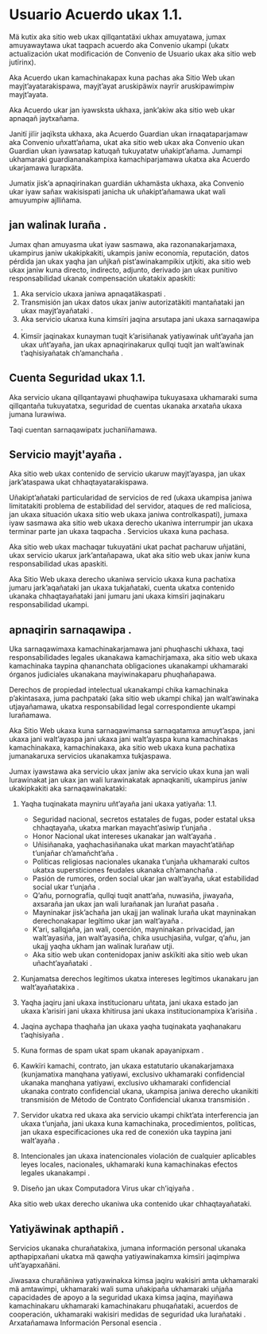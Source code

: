 # Usuario Acuerdo ukax 1.1.

Mä kutix aka sitio web ukax qillqantatäxi ukhax amuyatawa, jumax amuyawaytawa ukat taqpach acuerdo aka Convenio ukampi (ukatx actualización ukat modificación de Convenio de Usuario ukax aka sitio web jutïrinx).

Aka Acuerdo ukan kamachinakapax kuna pachas aka Sitio Web ukan mayjt’ayatarakispawa, mayjt’ayat aruskipäwix nayrïr aruskipawimpiw mayjt’ayata.

Aka Acuerdo ukar jan iyawsksta ukhaxa, jank’akiw aka sitio web ukar apnaqañ jaytxañama.

Janitï jilïr jaqïksta ukhaxa, aka Acuerdo Guardian ukan irnaqataparjamaw aka Convenio uñxatt’añama, ukat aka sitio web ukax aka Convenio ukan Guardian ukan iyawsatap katuqañ tukuyatatw uñakipt’añama. Jumampi ukhamaraki guardiananakampixa kamachiparjamawa ukatxa aka Acuerdo ukarjamawa lurapxäta.

Jumatix jisk’a apnaqirinakan guardián ukhamästa ukhaxa, aka Convenio ukar iyaw sañax wakisispati janicha uk uñakipt’añamawa ukat wali amuyumpiw ajlliñama.

## jan walinak luraña .

Jumax qhan amuyasma ukat iyaw sasmawa, aka razonanakarjamaxa, ukampirus janiw ukakipkakiti, ukampis janiw economía, reputación, datos pérdida jan ukax yaqha jan uñjkañ pist’awinakampikix utjkiti, aka sitio web ukax janiw kuna directo, indirecto, adjunto, derivado jan ukax punitivo responsabilidad ukanak compensación ukatakix apaskiti:

1. Aka servicio ukaxa janiwa apnaqatäkaspati .
1. Transmisión jan ukax datos ukax janiw autorizatäkiti mantañataki jan ukax mayjt’ayañataki .
1. Aka servicio ukanxa kuna kimsïri jaqina arsutapa jani ukaxa sarnaqawipa .
1. Kimsïr jaqinakax kunayman tuqit k’arisiñanak yatiyawinak uñt’ayaña jan ukax uñt’ayaña, jan ukax apnaqirinakarux qullqi tuqit jan walt’awinak t’aqhisiyañatak ch’amanchaña .

## Cuenta Seguridad ukax 1.1.

Aka servicio ukana qillqantayawi phuqhawipa tukuyasaxa ukhamaraki suma qillqantaña tukuyatatxa, seguridad de cuentas ukanaka arxataña ukaxa jumana lurawiwa.

Taqi cuentan sarnaqawipatx juchanïñamawa.

## Servicio mayjt'ayaña .

Aka sitio web ukax contenido de servicio ukaruw mayjt’ayaspa, jan ukax jark’ataspawa ukat chhaqtayatarakispawa.

Uñakipt’añataki particularidad de servicios de red (ukaxa ukampisa janiwa limitatakiti problema de estabilidad del servidor, ataques de red maliciosa, jan ukaxa situación ukaxa sitio web ukaxa janiwa controlkaspati), jumaxa iyaw sasmawa aka sitio web ukaxa derecho ukaniwa interrumpir jan ukaxa terminar parte jan ukaxa taqpacha . Servicios ukaxa kuna pachasa.

Aka sitio web ukax machaqar tukuyatäni ukat pachat pacharuw uñjatäni, ukax servicio ukarux jark’antañapawa, ukat aka sitio web ukax janiw kuna responsabilidad ukas apaskiti.

Aka Sitio Web ukaxa derecho ukaniwa servicio ukaxa kuna pachatixa jumaru jark’aqañataki jan ukaxa tukjañataki, cuenta ukatxa contenido ukanaka chhaqtayañataki jani jumaru jani ukaxa kimsïri jaqinakaru responsabilidad ukampi.

## apnaqirin sarnaqawipa .

Uka sarnaqawimaxa kamachinakarjamawa jani phuqhaschi ukhaxa, taqi responsabilidades legales ukanakawa kamachirjamaxa, aka sitio web ukaxa kamachinaka taypina qhananchata obligaciones ukanakampi ukhamaraki órganos judiciales ukanakana mayiwinakaparu phuqhañapawa.

Derechos de propiedad intelectual ukanakampi chika kamachinaka p’akintasaxa, juma pachpataki (aka sitio web ukampi chika) jan walt’awinaka utjayañamawa, ukatxa responsabilidad legal correspondiente ukampi lurañamawa.

Aka Sitio Web ukaxa kuna sarnaqawimansa sarnaqatamxa amuyt’aspa, jani ukaxa jani walt’ayaspa jani ukaxa jani walt’ayaspa kuna kamachinakas kamachinakaxa, kamachinakaxa, aka sitio web ukaxa kuna pachatixa jumanakaruxa servicios ukanakamxa tukjaspawa.

Jumax iyawstawa aka servicio ukax janiw aka servicio ukax kuna jan wali lurawinakat jan ukax jan wali lurawinakatak apnaqkaniti, ukampirus janiw ukakipkakiti aka sarnaqawinakataki:

1. Yaqha tuqinakata mayniru uñt’ayaña jani ukaxa yatiyaña: 1.1.

   * Seguridad nacional, secretos estatales de fugas, poder estatal uksa chhaqtayaña, ukatxa markan mayacht’asiwip t’unjaña .
   * Honor Nacional ukat intereses ukanakar jan waltʼayaña .
   * Uñisiñanaka, yaqhachasiñanaka ukat markan mayachtʼatäñap tʼunjañar chʼamañchtʼaña .
   * Políticas religiosas nacionales ukanaka t’unjaña ukhamaraki cultos ukatxa supersticiones feudales ukanaka ch’amanchaña .
   * Pasión de rumores, orden social ukar jan walt’ayaña, ukat estabilidad social ukar t’unjaña .
   * Qʼañu, pornografía, qullqi tuqit anattʼaña, nuwasiña, jiwayaña, axsaraña jan ukax jan wali lurañanak jan lurañat pasaña .
   * Mayninakar jiskʼachaña jan ukajj jan walinak luraña ukat mayninakan derechonakapar legítimo ukar jan waltʼayaña .
   * Kʼari, sallqjaña, jan wali, coerción, mayninakan privacidad, jan waltʼayasiña, jan waltʼayasiña, chika usuchjasiña, vulgar, qʼañu, jan ukajj yaqha ukham jan walinak lurañaw utji.
   * Aka sitio web ukan contenidopax janiw askïkiti aka sitio web ukan uñacht’ayañataki .

1. Kunjamatsa derechos legítimos ukatxa intereses legítimos ukanakaru jan walt’ayañatakixa .
1. Yaqha jaqiru jani ukaxa institucionaru uñtata, jani ukaxa estado jan ukaxa k’arisiri jani ukaxa khitirusa jani ukaxa institucionampixa k’arisiña .
1. Jaqina aychapa thaqhaña jan ukaxa yaqha tuqinakata yaqhanakaru t’aqhisiyaña .
1. Kuna formas de spam ukat spam ukanak apayanipxam .
1. Kawkïri kamachi, contrato, jan ukaxa estatutario ukanakarjamaxa (kunjamatixa manqhana yatiyawi, exclusivo ukhamaraki confidencial ukanaka manqhana yatiyawi, exclusivo ukhamaraki confidencial ukanaka contrato confidencial ukana, ukampisa janiwa derecho ukanikiti transmisión de Método de Contrato Confidencial ukanxa transmisión .
1. Servidor ukatxa red ukaxa aka servicio ukampi chikt’ata interferencia jan ukaxa t’unjaña, jani ukaxa kuna kamachinaka, procedimientos, políticas, jan ukaxa especificaciones uka red de conexión uka taypina jani walt’ayaña .
1. Intencionales jan ukaxa inatencionales violación de cualquier aplicables leyes locales, nacionales, ukhamaraki kuna kamachinakas efectos legales ukanakampi .
1. Diseño jan ukax Computadora Virus ukar ch’iqiyaña .

Aka sitio web ukax derecho ukaniwa uka contenido ukar chhaqtayañataki.

## Yatiyäwinak apthapiñ .

Servicios ukanaka churañatakixa, jumana información personal ukanaka apthapipxañani ukatxa mä qawqha yatiyawinakamxa kimsïri jaqimpiwa uñt’ayapxañäni.

Jiwasaxa churañäniwa yatiyawinakxa kimsa jaqiru wakisiri amta ukhamaraki mä amtawimpi, ukhamaraki wali suma uñakipaña ukhamaraki uñjaña capacidades de apoyo a la seguridad ukaxa kimsa jaqina, mayiñawa kamachinakaru ukhamaraki kamachinakaru phuqañataki, acuerdos de cooperación, ukhamaraki wakisiri medidas de seguridad uka lurañataki . Arxatañamawa Información Personal esencia .